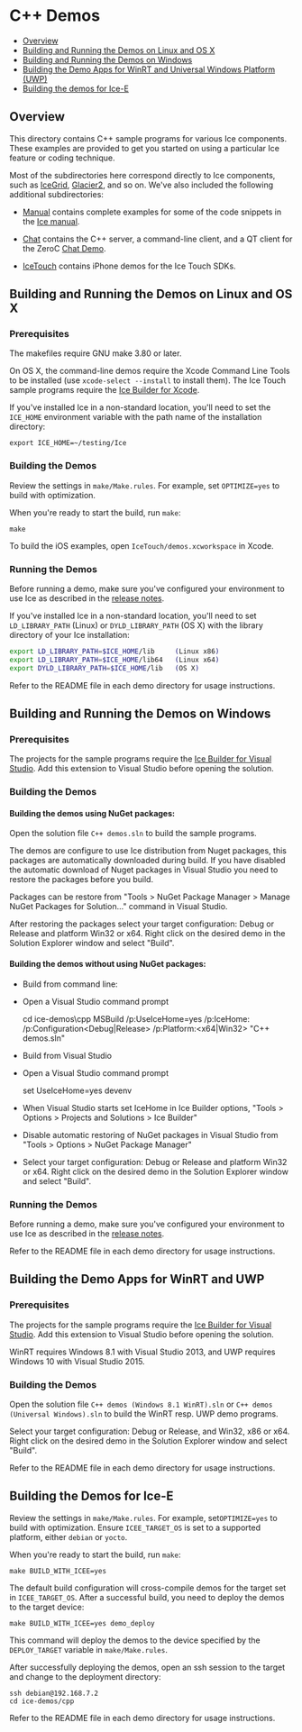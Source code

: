 # C++ Demos

- [Overview](#overview)
- [Building and Running the Demos on Linux and OS X](#building-and-running-the-demos-on-linux-and-os-x)
- [Building and Running the Demos on Windows](#building-and-running-the-demos-on-windows)
- [Building the Demo Apps for WinRT and Universal Windows Platform (UWP)](#building-the-demo-apps-for-winrt-and-uwp)
- [Building the demos for Ice-E](#building-the-demos-for-ice-e)

## Overview

This directory contains C++ sample programs for various Ice components. These
examples are provided to get you started on using a particular Ice feature or
coding technique.

Most of the subdirectories here correspond directly to Ice components, such as
[IceGrid](./IceGrid), [Glacier2](./Glacier2), and so on. We've also included the
following additional subdirectories:

- [Manual](./Manual) contains complete examples for some of the code snippets
in the [Ice manual][1].

- [Chat](./Chat) contains the C++ server, a command-line client,
and a QT client for the ZeroC [Chat Demo][2].

- [IceTouch](./IceTouch) contains iPhone demos for the Ice Touch SDKs.

## Building and Running the Demos on Linux and OS X

### Prerequisites

The makefiles require GNU make 3.80 or later.

On OS X, the command-line demos require the Xcode Command Line Tools to be
installed (use `xcode-select --install` to install them). The Ice Touch sample
programs require the [Ice Builder for Xcode][3].

If you've installed Ice in a non-standard location, you'll need to set the
`ICE_HOME` environment variable with the path name of the
installation directory:

    export ICE_HOME=~/testing/Ice

### Building the Demos

Review the settings in `make/Make.rules`. For example, set `OPTIMIZE=yes`
to build with optimization.

When you're ready to start the build, run `make`:

    make

To build the iOS examples, open `IceTouch/demos.xcworkspace` in Xcode.

### Running the Demos

Before running a demo, make sure you've configured your environment to use Ice
as described in the [release notes][4].

If you've installed Ice in a non-standard location, you'll need to set
`LD_LIBRARY_PATH` (Linux) or `DYLD_LIBRARY_PATH` (OS X)
with the library directory of your Ice installation:

```bash
export LD_LIBRARY_PATH=$ICE_HOME/lib     (Linux x86)
export LD_LIBRARY_PATH=$ICE_HOME/lib64   (Linux x64)
export DYLD_LIBRARY_PATH=$ICE_HOME/lib   (OS X)
```

Refer to the README file in each demo directory for usage instructions.

## Building and Running the Demos on Windows

### Prerequisites

The projects for the sample programs require the [Ice Builder for Visual Studio][5].
Add this extension to Visual Studio before opening the solution.

### Building the Demos

#### Building the demos using NuGet packages:

Open the solution file `C++ demos.sln` to build the sample programs.

The demos are configure to use Ice distribution from Nuget packages, this packages are
automatically downloaded during build. If you have disabled the automatic download of
Nuget packages in Visual Studio you need to restore the packages before you build.

Packages can be restore from "Tools > NuGet Package Manager > Manage NuGet Packages for Solution..."
command in Visual Studio.

After restoring the packages select your target configuration: Debug or Release and platform
Win32 or x64. Right click on the desired demo in the Solution Explorer window and select "Build".

#### Building the demos without using NuGet packages:

- Build from command line:

 - Open a Visual Studio command prompt

    cd ice-demos\cpp
    MSBuild /p:UseIceHome=yes /p:IceHome:<Ice dist path> /p:Configuration<Debug|Release> /p:Platform:<x64|Win32> "C++ demos.sln"

- Build from Visual Studio

 - Open a Visual Studio command prompt

    set UseIceHome=yes
    devenv

 - When Visual Studio starts set IceHome in Ice Builder options, "Tools > Options > Projects and Solutions > Ice Builder"
 - Disable automatic restoring of NuGet packages in Visual Studio from "Tools > Options > NuGet Package Manager"
 - Select your target configuration: Debug or Release and platform Win32 or x64. Right click on the desired demo in the Solution Explorer window and select "Build".
 


### Running the Demos

Before running a demo, make sure you've configured your environment to use Ice
as described in the [release notes][3].

Refer to the README file in each demo directory for usage instructions.

## Building the Demo Apps for WinRT and UWP

### Prerequisites

The projects for the sample programs require the [Ice Builder for Visual Studio][5].
Add this extension to Visual Studio before opening the solution.

WinRT requires Windows 8.1 with Visual Studio 2013, and UWP requires Windows 10
with Visual Studio 2015.

### Building the Demos

Open the solution file `C++ demos (Windows 8.1 WinRT).sln` or `C++ demos (Universal Windows).sln`
to build the WinRT resp. UWP demo programs.

Select your target configuration: Debug or Release, and Win32, x86 or x64.
Right click on the desired demo in the Solution Explorer window and
select "Build".

Refer to the README file in each demo directory for usage instructions.

## Building the Demos for Ice-E

Review the settings in `make/Make.rules`. For example, set`OPTIMIZE=yes`
to build with optimization. Ensure `ICEE_TARGET_OS` is set to a supported
platform, either `debian` or `yocto`.

When you're ready to start the build, run `make`:

    make BUILD_WITH_ICEE=yes

The default build configuration will cross-compile demos for the target
set in `ICEE_TARGET_OS`. After a successful build, you need to deploy the
demos to the target device:

    make BUILD_WITH_ICEE=yes demo_deploy

This command will deploy the demos to the device specified by the
`DEPLOY_TARGET` variable in `make/Make.rules`.

After successfully deploying the demos, open an ssh session to the target
and change to the deployment directory:

    ssh debian@192.168.7.2
    cd ice-demos/cpp

Refer to the README file in each demo directory for usage instructions.

[1]: https://doc.zeroc.com/display/Ice37/Ice+Manual
[2]: https://zeroc.com/chat/index.html
[3]: https://github.com/zeroc-ice/ice-builder-xcode
[4]: https://doc.zeroc.com/display/Ice37/Ice+Release+Notes
[5]: https://github.com/zeroc-ice/ice-builder-visualstudio

